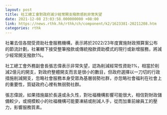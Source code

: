 ```yaml
---
layout: post
title: 社工總工會對政府減少經常開支撥款感到非常失望
date: 2021-12-08 23:03:58.000000000 +08:00
link: https://news.rthk.hk/rthk/ch/component/k2/1623381-20211208.htm
categories: rthk
---
```


社署去信各間受資助社會服務機構，表示將於2022/23年度實施財政預算案公布的節流計劃，社署轄下接受整筆撥款或傳統撥款資助模式的現行或新增服務，將減少經常開支撥款1%。

社工總工會外務副會長張志偉表示非常失望，認為削減經常性資助1%，相當於削減2億元的開支，對政府整體開支而言是很小的數目，但政府選擇以一刀切的行政措施削減開支，忽略社會服務本身受眾為基層弱勢社群，亦忽略社會福利在社會上的重要性，質疑政府心裡有無弱勢社群。

張志偉說，如果措施屬於長遠或永久性，對社福機構影響可能很大，相信對財政儲備較少，或規模較小的社福機構可能要凍結或削減人手，從而加重前線員工的壓力，影響服務質素。
